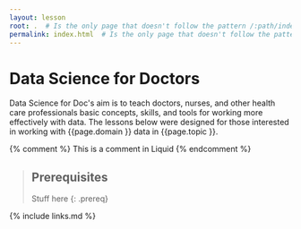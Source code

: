 ```yaml
---
layout: lesson
root: .  # Is the only page that doesn't follow the pattern /:path/index.html
permalink: index.html  # Is the only page that doesn't follow the pattern /:path/index.html
---
```

# Data Science  for Doctors

Data Science for Doc's aim is to teach doctors, nurses, and other health care professionals basic concepts, skills, and tools for working more effectively with data. The lessons below were designed for those interested
in working with {{page.domain }} data in {{page.topic }}.

<!-- this is an html comment -->

{% comment %} This is a comment in Liquid {% endcomment %}

> ## Prerequisites
>
> Stuff here
{: .prereq}

{% include links.md %}

